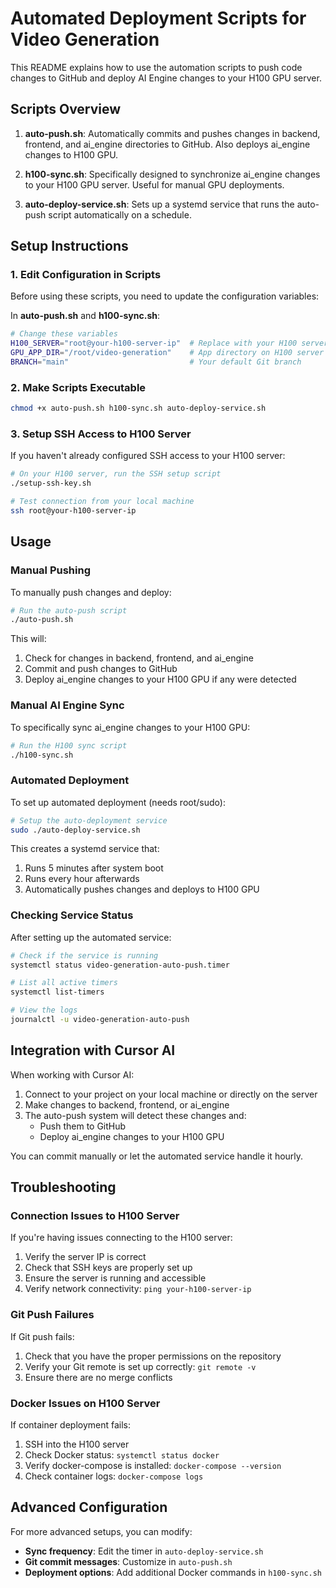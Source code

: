 # Automated Deployment Scripts for Video Generation

This README explains how to use the automation scripts to push code changes to GitHub and deploy AI Engine changes to your H100 GPU server.

## Scripts Overview

1. **auto-push.sh**: Automatically commits and pushes changes in backend, frontend, and ai_engine directories to GitHub. Also deploys ai_engine changes to H100 GPU.

2. **h100-sync.sh**: Specifically designed to synchronize ai_engine changes to your H100 GPU server. Useful for manual GPU deployments.

3. **auto-deploy-service.sh**: Sets up a systemd service that runs the auto-push script automatically on a schedule.

## Setup Instructions

### 1. Edit Configuration in Scripts

Before using these scripts, you need to update the configuration variables:

In **auto-push.sh** and **h100-sync.sh**:
```bash
# Change these variables
H100_SERVER="root@your-h100-server-ip"  # Replace with your H100 server IP
GPU_APP_DIR="/root/video-generation"    # App directory on H100 server
BRANCH="main"                           # Your default Git branch
```

### 2. Make Scripts Executable

```bash
chmod +x auto-push.sh h100-sync.sh auto-deploy-service.sh
```

### 3. Setup SSH Access to H100 Server

If you haven't already configured SSH access to your H100 server:

```bash
# On your H100 server, run the SSH setup script
./setup-ssh-key.sh

# Test connection from your local machine
ssh root@your-h100-server-ip
```

## Usage

### Manual Pushing

To manually push changes and deploy:

```bash
# Run the auto-push script
./auto-push.sh
```

This will:
1. Check for changes in backend, frontend, and ai_engine
2. Commit and push changes to GitHub
3. Deploy ai_engine changes to your H100 GPU if any were detected

### Manual AI Engine Sync

To specifically sync ai_engine changes to your H100 GPU:

```bash
# Run the H100 sync script
./h100-sync.sh
```

### Automated Deployment

To set up automated deployment (needs root/sudo):

```bash
# Setup the auto-deployment service
sudo ./auto-deploy-service.sh
```

This creates a systemd service that:
1. Runs 5 minutes after system boot
2. Runs every hour afterwards
3. Automatically pushes changes and deploys to H100 GPU

### Checking Service Status

After setting up the automated service:

```bash
# Check if the service is running
systemctl status video-generation-auto-push.timer

# List all active timers
systemctl list-timers

# View the logs
journalctl -u video-generation-auto-push
```

## Integration with Cursor AI

When working with Cursor AI:

1. Connect to your project on your local machine or directly on the server
2. Make changes to backend, frontend, or ai_engine
3. The auto-push system will detect these changes and:
   - Push them to GitHub
   - Deploy ai_engine changes to your H100 GPU

You can commit manually or let the automated service handle it hourly.

## Troubleshooting

### Connection Issues to H100 Server

If you're having issues connecting to the H100 server:

1. Verify the server IP is correct
2. Check that SSH keys are properly set up
3. Ensure the server is running and accessible
4. Verify network connectivity: `ping your-h100-server-ip`

### Git Push Failures

If Git push fails:

1. Check that you have the proper permissions on the repository
2. Verify your Git remote is set up correctly: `git remote -v`
3. Ensure there are no merge conflicts

### Docker Issues on H100 Server

If container deployment fails:

1. SSH into the H100 server
2. Check Docker status: `systemctl status docker`
3. Verify docker-compose is installed: `docker-compose --version`
4. Check container logs: `docker-compose logs`

## Advanced Configuration

For more advanced setups, you can modify:

- **Sync frequency**: Edit the timer in `auto-deploy-service.sh`
- **Git commit messages**: Customize in `auto-push.sh`
- **Deployment options**: Add additional Docker commands in `h100-sync.sh` 